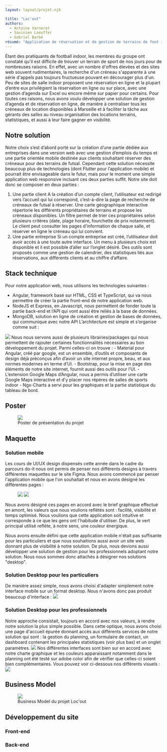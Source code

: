 ```yaml
---
layout: layout/projet.njk

title: "Loc'out"
authors:
  - Antoine Varnerot
  - Savinien Laeuffer
  - Gabriel Barbé
résumé: "Application de réservation et de gestion de terrains de foot indoor"
---
```


<head>
  <link rel="stylesheet" href="./assets/style.css">
</head>

Étant des pratiquants de football indoor, les membres du groupe ont constaté qu'il est difficile de trouver un terrain de sport de nos jours pour de nombreuses raisons. En effet, avec un nombre d'offres élevées et des sites web souvent rudimentaires, la recherche d'un créneau s'apparente à une série d'appels pas toujours fructueuse pouvant en décourager plus d'un. Peu de sites de salle indoor proposent une réservation en ligne et la plupart d’entre eux privilégient la réservation en ligne ou sur place, avec une gestion d’agenda sur Excel ou encore même sur papier pour certains.
Pour toutes ces raisons, nous avons voulu développer une solution de gestion d’agenda et de réservation en ligne, de manière à centraliser tous les créneaux de location disponibles à Marseille et à faciliter la tâche aux gérants des salles au niveau organisation des locations terrains, statistiques, et aussi à leur faire gagner en visibilité.


## Notre solution
Notre choix s’est d’abord porté sur la création d’une partie dédiée aux entreprises dans une version web avec une gestion d’emplois du temps et une partie orientée mobile destinée aux clients souhaitant réserver des créneaux pour des terrains de futsal. Cependant cette solution nécessite beaucoup plus de technologies (dont Flutter pour l’application mobile) et pourrait être envisageable dans le futur, mais pour le moment une simple application web responsive incluant ces deux parties suffit.
Notre site doit donc se composer en deux parties :

1.	Une partie client
A la création d’un compte client, l’utilisateur est redirigé vers l’accueil qui lui correspond, c’est-à-dire la page de recherche de créneaux de futsal à réserver. Une carte géographique interactive répertorie les différents propriétaires de terrains et propose les créneaux disponibles. Un filtre permet de trier ces propriétaires selon plusieurs critères (date, plage horaire, fourchette de prix notamment).
Le client peut consulter les pages d’information de chaque salle, et réserver en ligne le créneau qui lui convient.
2.	Une partie entreprise
Si un compte entreprise est créé, l’utilisateur doit avoir accès à une toute autre interface. Un menu à plusieurs choix est disponible et il est possible d’aller sur l’onglet désiré. Des outils sont proposés  comme une gestion de calendrier, des statistiques liés aux réservations, aux différents clients et au chiffre d’affaire.

## Stack technique

Pour notre application web, nous utilisons les technologies suivantes :
-	Angular, framework basé sur HTML, CSS et TypeScript, qui va nous permettre de créer la partie front-end de notre application web.
-	NodeJS et Express, en Javascript, nous permettent de fonder toute la partie back-end et l’API qui vont aussi être reliés à la base de données.
-	MongoDB, solution en ligne de création et gestion de bases de données, qui communique avec notre API
L’architecture est simple et s’organise comme suit :
 <img src="./assets/Archi.png">
Nous nous servons aussi de plusieurs librairies/packages qui nous permettent de rajouter certaines fonctionnalités nécessaires au bon développement du projet. Parmi celles-ci on trouve :
-	Material pour Angular, créé par google, est un ensemble, d’outils et composants de design déjà préconçus afin d’avoir un site internet propre, beau, et aux normes modernes en terme d’UI.
-	Bootstrap, pour la mise en page des éléments de notre site internet, fournit aussi des outils pour l’UI.
-	L’extension Google Maps d’Angular, nous a permis d’utiliser une carte Google Maps interactive et d’y placer nos répères de salles de sports indoor
-	Ngx-Charts a servi pour les graphiques et la partie statistique du tableau de bord.

## Poster

<figure>
  <img src="./assets/Poster-Locout.png">
  <figcaption>Poster de présentation du projet</figcaption>
</figure>

## Maquette 
### Solution mobile
Les cours de UI/UX design dispensés cette année dans le cadre du parcours do-it nous ont permis de penser nos différents designs à travers différentes maquettes sur le site Figma. 
Nous avons commencé par penser l'application mobile que l'on souhaitait et nous en avons désigné les différentes pages : 
<figure>
<img src="./assets/Maquettea.png">
<img src="./assets/Maquetteb.png">
</figure>
Nous avons désigné ces pages en accord avec le brief graphique effectué en amont, les valeurs que nous voulions reflétés sont : facilité, visibilité et temps optimisé. Nous voulions que cette application soit intuitive et corresponde à ce que les gens ont l'habitude d'utiliser. 
De plus, le vert principal utilisé reflète, à notre sens, une couleur énergique.

Nous avons ensuite défini que cette application mobile n'était pas suffisante pour les particuliers et que nous souhaitions aussi avoir un site web donnant plus de visibilité à notre solution. De plus, nous devions aussi développer une solution de gestion pour les professionnels adoptant notre solution. Nous nous sommes donc attachés à désigner nos solutions "desktop".

### Solution Desktop pour les particuliers 
De manière assez simple, nous avons choisi d'adapter simplement notre interface mobile sur un format desktop. Nous n'avons donc pas produit beaucoup d'interface : 
<img src="./assets/Client.png">
### Solution Desktop pour les professionnels
Notre approche consistait, toujours en accord avec nos valeurs, à rendre notre solution la plus simple possible. Dans cette optique, nous avons choisi une page d'accueil épurée donnant accès aux différents services de notre solution qui sont : la gestion du planning, un formulaire de contact, un dashboard contenant les principales statistiques (voir plus bas) et un onglet paramètres.
<img src="./assets/Interface.png">
Nos différentes interfaces sont bien sur en accord avec notre charte graphique et les couleurs apparaissant notamment dans le planning ont été testé sur adobe color afin de vérifier que celles-ci soient bien complémentaires. Vous pouvez voir ci-dessous nos différents visuels : 
<img src="./assets/Pro.png">

## Business Model

<figure>
<img src="./assets/business.png">
<figcaption>Business Model du projet Loc'out</figcaption>
</figure>

## Développement du site 
### Front-end 

### Back-end